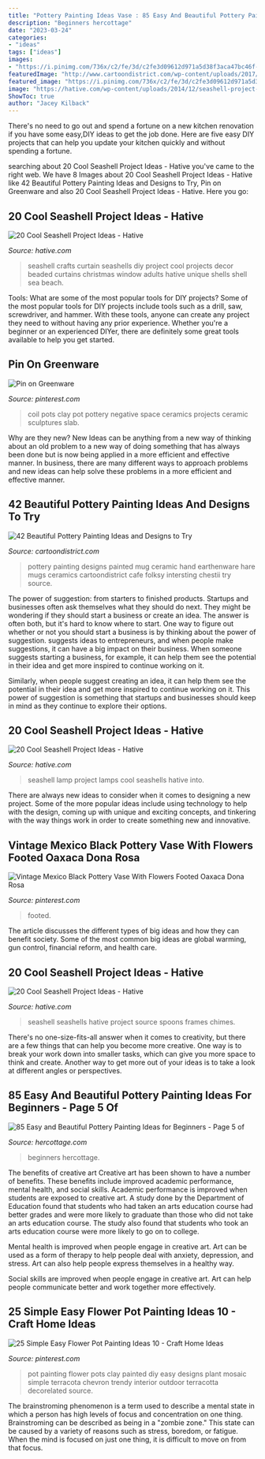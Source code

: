 ```yaml
---
title: "Pottery Painting Ideas Vase : 85 Easy And Beautiful Pottery Painting Ideas For Beginners"
description: "Beginners hercottage"
date: "2023-03-24"
categories:
- "ideas"
tags: ["ideas"]
images:
- "https://i.pinimg.com/736x/c2/fe/3d/c2fe3d09612d971a5d38f3aca47bc46f--pottery-vase-oaxaca.jpg"
featuredImage: "http://www.cartoondistrict.com/wp-content/uploads/2017/08/Pottery-Painting-Ideas-and-Designs8.jpg"
featured_image: "https://i.pinimg.com/736x/c2/fe/3d/c2fe3d09612d971a5d38f3aca47bc46f--pottery-vase-oaxaca.jpg"
image: "https://hative.com/wp-content/uploads/2014/12/seashell-project-ideas/4-seashell-spoons.jpg"
ShowToc: true
author: "Jacey Kilback"
---
```



There's no need to go out and spend a fortune on a new kitchen renovation if you have some easy,DIY ideas to get the job done. Here are five easy DIY projects that can help you update your kitchen quickly and without spending a fortune.

	

		
searching about 20 Cool Seashell Project Ideas - Hative you've came to the right web. We have 8 Images about 20 Cool Seashell Project Ideas - Hative like 42 Beautiful Pottery Painting Ideas and Designs to Try, Pin on Greenware and also 20 Cool Seashell Project Ideas - Hative. Here you go:
		
    
## 20 Cool Seashell Project Ideas - Hative

<img loading=lazy src="https://hative.com/wp-content/uploads/2014/12/seashell-project-ideas/2-seashell-curtain.jpg" onerror="this.onerror=null;this.src='https://tse2.mm.bing.net/th?id=OIP.xdfI5BLaK_x54ORp-xkdjwHaJ4&amp;pid=15.1';" alt="20 Cool Seashell Project Ideas - Hative">

_Source: hative.com_

>seashell crafts curtain seashells diy project cool projects decor beaded curtains christmas window adults hative unique shells shell sea beach. 

	

Tools: What are some of the most popular tools for DIY projects?
Some of the most popular tools for DIY projects include tools such as a drill, saw, screwdriver, and hammer. With these tools, anyone can create any project they need to without having any prior experience. Whether you're a beginner or an experienced DIYer, there are definitely some great tools available to help you get started.

    
## Pin On Greenware

<img loading=lazy src="https://i.pinimg.com/736x/0e/c3/97/0ec39719640a42e5c7d38f377c4a61ba--coil-pots-negative-space.jpg" onerror="this.onerror=null;this.src='https://tse4.mm.bing.net/th?id=OIP.Hb4-QIC4p-VE2Cpm59UoFADhEs&amp;pid=15.1';" alt="Pin on Greenware">

_Source: pinterest.com_

>coil pots clay pot pottery negative space ceramics projects ceramic sculptures slab. 

	

Why are they new?
New Ideas can be anything from a new way of thinking about an old problem to a new way of doing something that has always been done but is now being applied in a more efficient and effective manner. In business, there are many different ways to approach problems and new ideas can help solve these problems in a more efficient and effective manner.

    
## 42 Beautiful Pottery Painting Ideas And Designs To Try

<img loading=lazy src="http://www.cartoondistrict.com/wp-content/uploads/2017/08/Pottery-Painting-Ideas-and-Designs8.jpg" onerror="this.onerror=null;this.src='https://tse1.mm.bing.net/th?id=OIP.xRCelPdE7wLxOaHAqMpUwAHaLJ&amp;pid=15.1';" alt="42 Beautiful Pottery Painting Ideas and Designs to Try">

_Source: cartoondistrict.com_

>pottery painting designs painted mug ceramic hand earthenware hare mugs ceramics cartoondistrict cafe folksy intersting chestii try source. 

	

The power of suggestion: from starters to finished products.
Startups and businesses often ask themselves what they should do next. They might be wondering if they should start a business or create an idea. The answer is often both, but it's hard to know where to start. One way to figure out whether or not you should start a business is by thinking about the power of suggestion. 
 suggests ideas to entrepreneurs, and when people make suggestions, it can have a big impact on their business. When someone suggests starting a business, for example, it can help them see the potential in their idea and get more inspired to continue working on it. 

Similarly, when people suggest creating an idea, it can help them see the potential in their idea and get more inspired to continue working on it. This power of suggestion is something that startups and businesses should keep in mind as they continue to explore their options.

    
## 20 Cool Seashell Project Ideas - Hative

<img loading=lazy src="https://hative.com/wp-content/uploads/2014/12/seashell-project-ideas/13-seashell-lamp.jpg" onerror="this.onerror=null;this.src='https://tse3.mm.bing.net/th?id=OIP.qCJraIMZYB5f4uhH387v3AHaLd&amp;pid=15.1';" alt="20 Cool Seashell Project Ideas - Hative">

_Source: hative.com_

>seashell lamp project lamps cool seashells hative into. 

	

There are always new ideas to consider when it comes to designing a new project. Some of the more popular ideas include using technology to help with the design, coming up with unique and exciting concepts, and tinkering with the way things work in order to create something new and innovative.

    
## Vintage Mexico Black Pottery Vase With Flowers Footed Oaxaca Dona Rosa

<img loading=lazy src="https://i.pinimg.com/736x/c2/fe/3d/c2fe3d09612d971a5d38f3aca47bc46f--pottery-vase-oaxaca.jpg" onerror="this.onerror=null;this.src='https://tse1.mm.bing.net/th?id=OIP.cS0MRdPedJy54Lmw_zKJ9AHaJ4&amp;pid=15.1';" alt="Vintage Mexico Black Pottery Vase With Flowers Footed Oaxaca Dona Rosa">

_Source: pinterest.com_

>footed. 

	

The article discusses the different types of big ideas and how they can benefit society. Some of the most common big ideas are global warming, gun control, financial reform, and health care.

    
## 20 Cool Seashell Project Ideas - Hative

<img loading=lazy src="https://hative.com/wp-content/uploads/2014/12/seashell-project-ideas/4-seashell-spoons.jpg" onerror="this.onerror=null;this.src='https://tse3.mm.bing.net/th?id=OIP.zmugOm-mJJJkf67FQQH4MwHaJQ&amp;pid=15.1';" alt="20 Cool Seashell Project Ideas - Hative">

_Source: hative.com_

>seashell seashells hative project source spoons frames chimes. 

	

There's no one-size-fits-all answer when it comes to creativity, but there are a few things that can help you become more creative. One way is to break your work down into smaller tasks, which can give you more space to think and create. Another way to get more out of your ideas is to take a look at different angles or perspectives.

    
## 85 Easy And Beautiful Pottery Painting Ideas For Beginners - Page 5 Of

<img loading=lazy src="https://www.hercottage.com/wp-content/uploads/2019/07/Easy-and-Beautiful-Pottery-Painting-Ideas-for-Beginners-82.png" onerror="this.onerror=null;this.src='https://tse2.mm.bing.net/th?id=OIP.ytShqoK3k_ByCMNZzHiEPwHaJ4&amp;pid=15.1';" alt="85 Easy and Beautiful Pottery Painting Ideas for Beginners - Page 5 of">

_Source: hercottage.com_

>beginners hercottage. 

	

The benefits of creative art
Creative art has been shown to have a number of benefits. These benefits include improved academic performance, mental health, and social skills.
Academic performance is improved when students are exposed to creative art. A study done by the Department of Education found that students who had taken an arts education course had better grades and were more likely to graduate than those who did not take an arts education course. The study also found that students who took an arts education course were more likely to go on to college.

Mental health is improved when people engage in creative art. Art can be used as a form of therapy to help people deal with anxiety, depression, and stress. Art can also help people express themselves in a healthy way.

Social skills are improved when people engage in creative art. Art can help people communicate better and work together more effectively.

    
## 25 Simple Easy Flower Pot Painting Ideas 10 - Craft Home Ideas

<img loading=lazy src="https://i.pinimg.com/736x/fd/52/18/fd5218bd9a7431af7903eaba220aa8c7.jpg" onerror="this.onerror=null;this.src='https://tse3.mm.bing.net/th?id=OIP.YDrQoET1jI9b1-dBAxbR-wHaJ3&amp;pid=15.1';" alt="25 Simple Easy Flower Pot Painting Ideas 10 - Craft Home Ideas">

_Source: pinterest.com_

>pot painting flower pots clay painted diy easy designs plant mosaic simple terracota chevron trendy interior outdoor terracotta decorelated source. 

	

The brainstroming phenomenon is a term used to describe a mental state in which a person has high levels of focus and concentration on one thing. Brainstroming can be described as being in a "zombie zone." This state can be caused by a variety of reasons such as stress, boredom, or fatigue. When the mind is focused on just one thing, it is difficult to move on from that focus.

